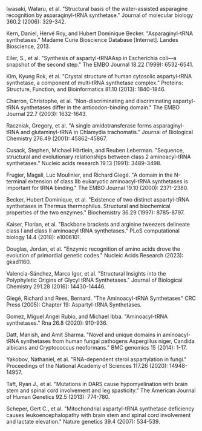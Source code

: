 
Iwasaki, Wataru, et al. "Structural basis of the water-assisted asparagine recognition by asparaginyl-tRNA synthetase." Journal of molecular biology 360.2 (2006): 329-342.

Kern, Daniel, Hervé Roy, and Hubert Dominique Becker. "Asparaginyl-tRNA synthetases." Madame Curie Bioscience Database [Internet]. Landes Bioscience, 2013.

Eiler, S., et al. "Synthesis of aspartyl-tRNAAsp in Escherichia coli—a snapshot of the second step." The EMBO Journal 18.22 (1999): 6532-6541.

Kim, Kyung Rok, et al. "Crystal structure of human cytosolic aspartyl‐tRNA synthetase, a component of multi‐tRNA synthetase complex." Proteins: Structure, Function, and Bioinformatics 81.10 (2013): 1840-1846.

Charron, Christophe, et al. "Non-discriminating and discriminating aspartyl-tRNA synthetases differ in the anticodon-binding domain." The EMBO Journal 22.7 (2003): 1632-1643.

Raczniak, Gregory, et al. "A single amidotransferase forms asparaginyl-tRNA and glutaminyl-tRNA in Chlamydia trachomatis." Journal of Biological Chemistry 276.49 (2001): 45862-45867.

Cusack, Stephen, Michael Härtlein, and Reuben Leberman. "Sequence, structural and evolutionary relationships between class 2 aminoacyl-tRNA synthetases." Nucleic acids research 19.13 (1991): 3489-3498.



Frugier, Magali, Luc Moulinier, and Richard Giegé. "A domain in the N-terminal extension of class IIb eukaryotic aminoacyl-tRNA synthetases is important for tRNA binding." The EMBO Journal 19.10 (2000): 2371-2380.


Becker, Hubert Dominique, et al. "Existence of two distinct aspartyl-tRNA synthetases in Thermus thermophilus. Structural and biochemical properties of the two enzymes." Biochemistry 36.29 (1997): 8785-8797.


Kaiser, Florian, et al. "Backbone brackets and arginine tweezers delineate class I and class II aminoacyl tRNA synthetases." PLoS computational biology 14.4 (2018): e1006101.

Douglas, Jordan, et al. "Enzymic recognition of amino acids drove the evolution of primordial genetic codes." Nucleic Acids Research (2023): gkad1160.


Valencia-Sánchez, Marco Igor, et al. "Structural Insights into the Polyphyletic Origins of Glycyl tRNA Synthetases." Journal of Biological Chemistry 291.28 (2016): 14430-14446.



Giegé, Richard and Rees, Bernard. "The Aminoacyl-tRNA Synthetases" CRC Press (2005): Chapter 19: Aspartyl-tRNA Synthetases.



Gomez, Miguel Angel Rubio, and Michael Ibba. "Aminoacyl-tRNA synthetases." Rna 26.8 (2020): 910-936.



Datt, Manish, and Amit Sharma. "Novel and unique domains in aminoacyl-tRNA synthetases from human fungal pathogens Aspergillus niger, Candida albicans and Cryptococcus neoformans." BMC genomics 15 (2014): 1-17.



Yakobov, Nathaniel, et al. "RNA-dependent sterol aspartylation in fungi." Proceedings of the National Academy of Sciences 117.26 (2020): 14948-14957.

Taft, Ryan J., et al. "Mutations in DARS cause hypomyelination with brain stem and spinal cord involvement and leg spasticity." The American Journal of Human Genetics 92.5 (2013): 774-780.

Scheper, Gert C., et al. "Mitochondrial aspartyl-tRNA synthetase deficiency causes leukoencephalopathy with brain stem and spinal cord involvement and lactate elevation." Nature genetics 39.4 (2007): 534-539.

